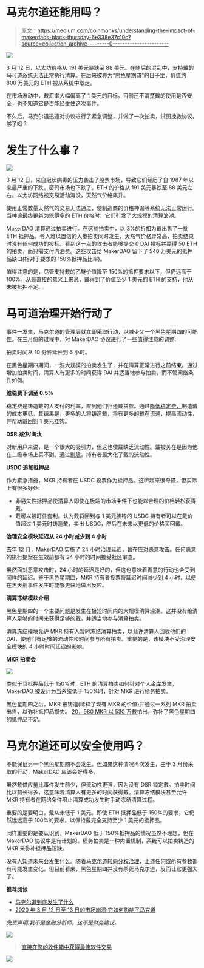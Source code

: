 # 马克尔道还能用吗？

> 原文：<https://medium.com/coinmonks/understanding-the-impact-of-makerdaos-black-thursday-6e338e37c10c?source=collection_archive---------0----------------------->

![](img/ab6b2d61151cec2bc337999613b5fbed.png)

3 月 12 日，以太坊价格从 191 美元暴跌至 88 美元。在随后的混乱中，支持戴的马可道系统无法正常执行清算。在后来被称为“黑色星期四”的日子里，价值约 800 万美元的 ETH 被从系统中取走。

在市场波动中，戴汇率大幅偏离了 1 美元的目标。目前还不清楚戴的使用是否安全，也不知道它是否能经受住这次事件。

不久后，马克尔道迅速对协议进行了紧急调整，并做了一次拍卖，试图挽救协议。够了吗？

# 发生了什么事？

![](img/7acbb4a98c10d5eafab861cd5c69887b.png)

3 月 12 日，来自冠状病毒的压力袭击了股票市场，导致它们经历了自 1987 年以来最严重的下跌。密码市场也下跌了。ETH 的价格从 191 美元暴跌至 88 美元左右。以太坊网络被交易活动淹没，天然气价格飙升。

使用正常数量天然气的交易无法通过，使制造商的价格神谕等系统无法正常运行。当神谕最终更新为低得多的 ETH 价格时，它们引发了大规模的清算浪潮。

MakerDAO 清算通过拍卖进行。在这些拍卖中，以 3%的折扣为戴出售了一批 ETH 抵押品。令人难以置信的大量拍卖同时发生，天然气价格异常高，拍卖结束时没有任何成功的投标。看到这一点的攻击者能够提交 0 DAI 投标并赢得 50 ETH 的拍卖，而只需支付汽油费。这些攻击给 MakerDAO 留下了 540 万美元的抵押品缺口(相对于要求的 150%抵押品比率)。

值得注意的是，尽管支持戴的乙醚价值降至 150%的抵押要求以下，但仍远高于 100%。从最直接的意义上来说，戴得到了价值至少 1 美元的 ETH 的支持，他从未被抵押不足。

# 马可道治理开始行动了

事件一发生，马克尔道的管理层就立即采取行动，以减少又一个黑色星期四的可能性。在三月份的过程中，对 MakerDAO 协议进行了一些值得注意的调整:

拍卖时间从 10 分钟延长到 6 小时。

在黑色星期四期间，一波大规模的拍卖发生了，并在清算正常进行之前结束。通过增加拍卖时间，清算人有更多的时间获得 DAI 并适当地参与拍卖，而不管网络条件如何。

**维稳费下调至 0.5%**

稳定费是铸造戴的人支付的利率，直到他们归还戴贷款。通过[降低稳定费，](https://blog.makerdao.com/executive-vote-march-20-2020/)制造戴的成本更低。其结果是，更多的人将铸造戴，将有更多的戴在流通，提高流动性，并帮助戴回到 1 美元挂钩。

**DSR 减少/淘汰**

对新用户来说，是一个很大的吸引力，但这也使戴缺乏流动性。戴被关在是因为他在二级市场上买不到。通过[剔除](https://blog.makerdao.com/executive-vote-march-20-2020/)，持有者最大化了戴的流动性。

**USDC 追加抵押品**

作为紧急措施，MKR 持有者在 USDC 投票作为抵押品。这听起来很奇怪，但实际上有很多好处:

*   非易失性抵押品使清算人即使在极端的市场条件下也能以合理的价格轻松获得戴。
*   戴可以被盯住套利。认为戴将回到与 1 美元挂钩的 USDC 持有者可以在戴价值超过 1 美元时铸造戴，卖出 USDC，然后在未来以更低的价格买回戴。

**治理安全模块延迟从 24 小时减少到 4 小时**

去年 12 月，MakerDAO 实施了 24 小时治理延迟，旨在应对恶意攻击。任何恶意的执行提案在生效前都有 24 小时的时间接受社区审查。

虽然面对恶意攻击时，24 小时的延迟是好的，但这也意味着善意的行动也会受到同样的延迟。鉴于黑色星期四，MKR 持有者投票将延迟时间减少到 4 小时，以便在黑天鹅事件发生时能够更快地做出反应。

**清算冻结模块介绍**

黑色星期四的一个主要问题是发生在极短时间内的大规模清算浪潮。这并没有给清算人足够的时间来获得足够的戴，并适当地参与清算拍卖。

[清算冻结模块](https://blog.makerdao.com/immediate-executive-vote-march-15/)允许 MKR 持有人暂时冻结清算拍卖，以允许清算人回收他们的 DAI，使他们有足够的流动性和时间参与所有拍卖。重要的是，该模块不受治理安全模块的 4 小时时间延迟的影响。

**MKR 拍卖会**

![](img/fcb18a3483ab95255aba057bb53754aa.png)

类似于当抵押品低于 150%时，ETH 的清算拍卖如何针对个人金库发生，MakerDAO 被设计为当系统低于 150%时，针对 MKR 进行债务拍卖。

黑色星期四之后，MKR 被铸造(稀释了现有 MKR 的价值)并通过一系列 MKR 拍卖出售，以弥补抵押品损失。 [20，980 MKR 以 530 万戴](https://blog.makerdao.com/the-market-collapse-of-march-12-2020-how-it-impacted-makerdao/)拍出，弥补了黑色星期四的抵押品不足。

# **马克尔道还可以安全使用吗？**

不能保证另一个黑色星期四不会发生。但如果这种情况再次发生，由于 3 月份采取的行动，MakerDAO 应该会好得多。

虽然戴供应量比事件发生前少，但流动性更强，因为没有 DSR 锁定戴。拍卖时间比以前长得多，这意味着清算人有更多的时间获得戴。清算冻结模块甚至允许 MKR 持有者在网络条件阻止清算成功发生时手动冻结清算过程。

重要的是要明白，戴从未低于 1 美元。即使 ETH 抵押品低于 150%的要求，它仍然远远高于 100%的要求，以保持戴完全支持至少 1 美元的抵押品。

同样重要的是要认识到，MakerDAO 低于 150%抵押品的情况虽然不理想，但在 MakerDAO 协议中是有计划的。债务拍卖是一种内置机制，系统可以拍卖铸造的 MKR 来弥补抵押品短缺。

没有人知道未来会发生什么。随着[马克尔道转向分权治理](https://blog.makerdao.com/what-will-maker-governance-look-like-after-complete-decentralization/)，上述任何或所有参数都有可能发生变化。但目前看来，黑色星期四并没有杀死马克尔道，反而让它更强大了。

**推荐阅读**

*   [马克尔道到底发生了什么](https://insights.glassnode.com/what-really-happened-to-makerdao/)
*   [2020 年 3 月 12 日至 13 日的市场崩溃:它如何影响了马克道](https://blog.makerdao.com/the-market-collapse-of-march-12-2020-how-it-impacted-makerdao/)

*免责声明:我不是金融分析师。这不是财务建议。*

[![](img/e9dbce386c4f90837b5db529a4c87766.png)](https://coincodecap.com)

> [直接在您的收件箱中获得最佳软件交易](https://coincodecap.com/?utm_source=coinmonks)

[![](img/7c0b3dfdcbfea594cc0ae7d4f9bf6fcb.png)](https://coincodecap.com/?utm_source=coinmonks)